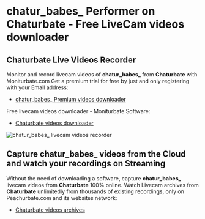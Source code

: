# chatur_babes_ Performer on Chaturbate - Free LiveCam videos downloader

## Chaturbate Live Videos Recorder

Monitor and record livecam videos of **chatur_babes_** from **Chaturbate** with Moniturbate.com
Get a premium trial for free by just and only registering with your Email address:
* [chatur_babes_ Premium videos downloader](https://moniturbate.com/request-demo-licence-key.html)

Free livecam videos downloader - Moniturbate Software:
* [Chaturbate videos downloader](https://moniturbate.com/moniturbate-download-software.html)

![chatur_babes_ livecam videos recorder](https://peachurnet.com/templates/moniturbate-software.png)


## Capture chatur_babes_ videos from the Cloud and watch your recordings on Streaming

Without the need of downloading a software, capture **chatur_babes_** livecam videos from **Chaturbate** 100% online.
Watch Livecam archives from **Chaturbate** unlimitedly from thousands of existing recordings, only on Peachurbate.com and its websites network:
* [Chaturbate videos archives](https://peachurnet.com/)